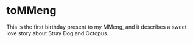 # toMMeng
 This is the first birthday present to my MMeng, and it describes a sweet love story about Stray Dog and Octopus.
